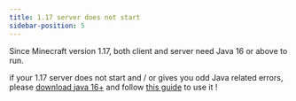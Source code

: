 ```yaml
---
title: 1.17 server does not start
sidebar-position: 5
---
```


Since Minecraft version 1.17, both client and server need Java 16 or above to run. 

if your 1.17 server does not start and / or gives you odd Java related errors, please [download java 16+](https://adoptium.net/?variant=openjdk17&jvmVariant=hotspot) and follow [this guide](/docs/guides/path-update) to use it !